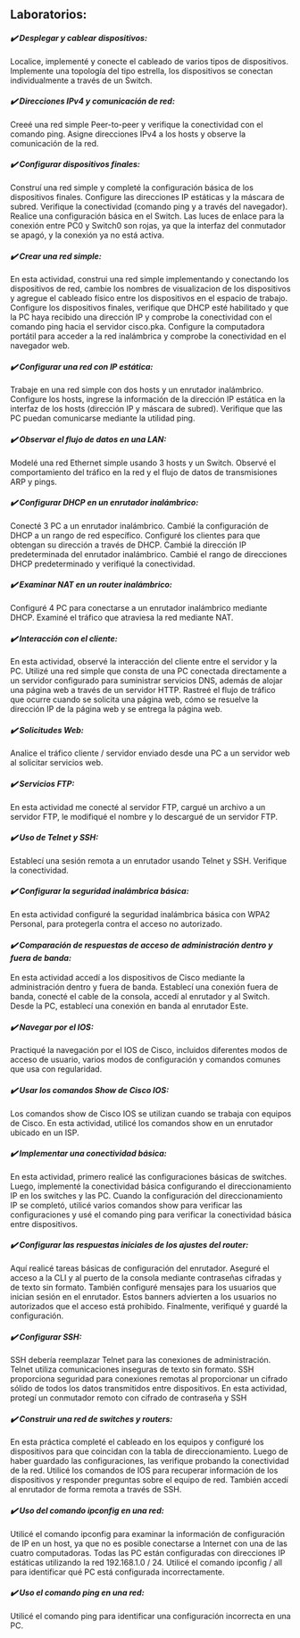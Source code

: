 ## **Laboratorios:**

#### **_✔️ Desplegar y cablear dispositivos:_** 
Localice, implementé y conecte el cableado de varios tipos de dispositivos. Implemente una topología del tipo estrella, 
los dispositivos se conectan individualmente a través de un Switch. 

#### **_✔️ Direcciones IPv4 y comunicación de red:_** 
Creeé una red simple Peer-to-peer y verifique la conectividad con el comando ping. Asigne direcciones IPv4 a los hosts 
y observe la comunicación de la red.

#### **_✔️ Configurar dispositivos finales:_** 
Construí una red simple y completé la configuración básica de los dispositivos finales. Configure las direcciones 
IP estáticas y la máscara de subred. Verifique la conectividad (comando ping y a través del navegador). 
Realice una configuración básica en el Switch. Las luces de enlace para la conexión entre PC0 y Switch0 son rojas, ya 
que la interfaz del conmutador se apagó, y la conexión ya no está activa.

#### **_✔️ Crear una red simple:_** 
En esta actividad, construi una red simple implementando y conectando los dispositivos de red, cambie los nombres de 
visualizacion de los dispositivos y agregue el cableado físico entre los dispositivos en el espacio de trabajo. 
Configure los dispositivos finales, verifique que DHCP esté habilitado y que la PC haya recibido una dirección IP y 
comprobe la conectividad con el comando ping hacia el servidor cisco.pka. Configure la computadora portátil para acceder
a la red inalámbrica y comprobe la conectividad en el navegador web.

#### **_✔️ Configurar una red con IP estática:_** 
Trabaje en una red simple con dos hosts y un enrutador inalámbrico. Configure los hosts, ingrese la información de la 
dirección IP estática en la interfaz de los hosts (dirección IP y máscara de subred). Verifique que las PC puedan 
comunicarse mediante la utilidad ping.

#### **_✔️ Observar el flujo de datos en una LAN:_** 
Modelé una red Ethernet simple usando 3 hosts y un Switch. Observé el comportamiento del tráfico en la red y el 
flujo de datos de transmisiones ARP y pings.

#### **_✔️ Configurar DHCP en un enrutador inalámbrico:_** 
Conecté 3 PC a un enrutador inalámbrico. Cambié la configuración de DHCP a un rango de red específico. Configuré los 
clientes para que obtengan su dirección a través de DHCP. Cambié la dirección IP predeterminada del enrutador 
inalámbrico. Cambié el rango de direcciones DHCP predeterminado y verifiqué la conectividad.

#### **_✔️ Examinar NAT en un router inalámbrico:_** 
Configuré 4 PC para conectarse a un enrutador inalámbrico mediante DHCP. Examiné el tráfico que atraviesa la red 
mediante NAT.

#### **_✔️ Interacción con el cliente:_** 
En esta actividad, observé la interacción del cliente entre el servidor y la PC. Utilizé una red simple que consta de 
una PC conectada directamente a un servidor configurado para suministrar servicios DNS, además de alojar una página web 
a través de un servidor HTTP. Rastreé el flujo de tráfico que ocurre cuando se solicita una página web, cómo se 
resuelve la dirección IP de la página web y se entrega la página web.

#### **_✔️ Solicitudes Web:_** 
Analice el tráfico cliente / servidor enviado desde una PC a un servidor web al solicitar servicios web.

#### **_✔️ Servicios FTP:_** 
En esta actividad me conecté al servidor FTP, cargué un archivo a un servidor FTP, le modifiqué el nombre y lo descargué
de un servidor FTP.

#### **_✔️ Uso de Telnet y SSH:_** 
Establecí una sesión remota a un enrutador usando Telnet y SSH. Verifique la conectividad.

#### **_✔️ Configurar la seguridad inalámbrica básica:_** 
En esta actividad configuré la seguridad inalámbrica básica con WPA2 Personal, para protegerla contra el acceso no 
autorizado.

#### **_✔️ Comparación de respuestas de acceso de administración dentro y fuera de banda:_** 
En esta actividad accedí a los dispositivos de Cisco mediante la administración dentro y fuera de banda. Establecí una 
conexión fuera de banda, conecté el cable de la consola, accedí al enrutador y al Switch. Desde la PC, establecí una 
conexión en banda al enrutador Este.

#### **_✔️ Navegar por el IOS:_** 
Practiqué la navegación por el IOS de Cisco, incluidos diferentes modos de acceso de usuario, varios modos de 
configuración y comandos comunes que usa con regularidad. 

#### **_✔️ Usar los comandos Show de Cisco IOS:_** 
Los comandos show de Cisco IOS se utilizan cuando se trabaja con equipos de Cisco. En esta actividad, utilicé los 
comandos show en un enrutador ubicado en un ISP.

#### **_✔️ Implementar una conectividad básica:_** 
En esta actividad, primero realicé las configuraciones básicas de switches. Luego, implementé la conectividad básica 
configurando el direccionamiento IP en los switches y las PC. Cuando la configuración del direccionamiento IP se 
completó, utilicé varios comandos show para verificar las configuraciones y usé el comando ping para verificar la 
conectividad básica entre dispositivos.

#### **_✔️ Configurar las respuestas iniciales de los ajustes del router:_** 
Aquí realicé tareas básicas de configuración del enrutador. Aseguré el acceso a la CLI y al puerto de la consola 
mediante contraseñas cifradas y de texto sin formato. También configuré mensajes para los usuarios que inician sesión 
en el enrutador. Estos banners advierten a los usuarios no autorizados que el acceso está prohibido. 
Finalmente, verifiqué y guardé la configuración.

#### **_✔️ Configurar SSH:_** 
SSH debería reemplazar Telnet para las conexiones de administración. Telnet utiliza comunicaciones inseguras de texto 
sin formato. SSH proporciona seguridad para conexiones remotas al proporcionar un cifrado sólido de todos los datos 
transmitidos entre dispositivos. En esta actividad, protegí un conmutador remoto con cifrado de contraseña y SSH

#### **_✔️ Construir una red de switches y routers:_** 
En esta práctica completé el cableado en los equipos y configuré los dispositivos para que coincidan con la tabla de 
direccionamiento. Luego de haber guardado las configuraciones, las verifique probando la conectividad de la red.
Utilicé los comandos de IOS para recuperar información de los dispositivos y responder preguntas sobre el equipo de red.
También accedí al enrutador de forma remota a través de SSH.

#### **_✔️ Uso del comando ipconfig en una red:_** 
Utilicé el comando ipconfig para examinar la información de configuración de IP en un host, ya que no es posible
conectarse a Internet con una de las cuatro computadoras. Todas las PC están configuradas con direcciones IP estáticas 
utilizando la red 192.168.1.0 / 24. Utilicé el comando ipconfig / all para identificar qué PC está configurada 
incorrectamente.

#### **_✔️ Uso el comando ping en una red:_** 
Utilicé el comando ping para identificar una configuración incorrecta en una PC.

